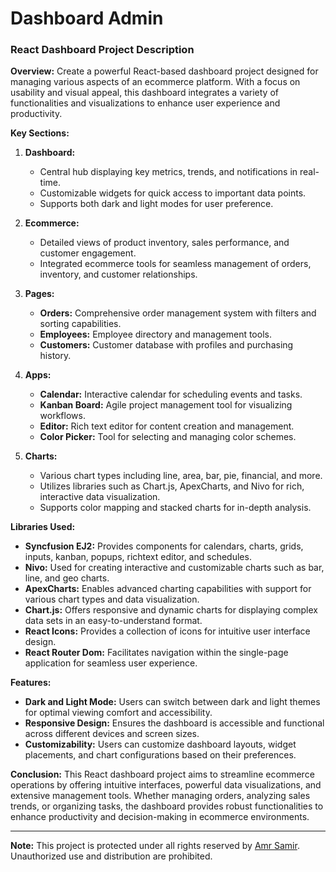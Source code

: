 # Dashboard Admin

### React Dashboard Project Description

**Overview:**
Create a powerful React-based dashboard project designed for managing various aspects of an ecommerce platform. With a focus on usability and visual appeal, this dashboard integrates a variety of functionalities and visualizations to enhance user experience and productivity.

**Key Sections:**

1. **Dashboard:**
   - Central hub displaying key metrics, trends, and notifications in real-time.
   - Customizable widgets for quick access to important data points.
   - Supports both dark and light modes for user preference.

2. **Ecommerce:**
   - Detailed views of product inventory, sales performance, and customer engagement.
   - Integrated ecommerce tools for seamless management of orders, inventory, and customer relationships.

3. **Pages:**
   - **Orders:** Comprehensive order management system with filters and sorting capabilities.
   - **Employees:** Employee directory and management tools.
   - **Customers:** Customer database with profiles and purchasing history.

4. **Apps:**
   - **Calendar:** Interactive calendar for scheduling events and tasks.
   - **Kanban Board:** Agile project management tool for visualizing workflows.
   - **Editor:** Rich text editor for content creation and management.
   - **Color Picker:** Tool for selecting and managing color schemes.

5. **Charts:**
   - Various chart types including line, area, bar, pie, financial, and more.
   - Utilizes libraries such as Chart.js, ApexCharts, and Nivo for rich, interactive data visualization.
   - Supports color mapping and stacked charts for in-depth analysis.

**Libraries Used:**
- **Syncfusion EJ2:** Provides components for calendars, charts, grids, inputs, kanban, popups, richtext editor, and schedules.
- **Nivo:** Used for creating interactive and customizable charts such as bar, line, and geo charts.
- **ApexCharts:** Enables advanced charting capabilities with support for various chart types and data visualization.
- **Chart.js:** Offers responsive and dynamic charts for displaying complex data sets in an easy-to-understand format.
- **React Icons:** Provides a collection of icons for intuitive user interface design.
- **React Router Dom:** Facilitates navigation within the single-page application for seamless user experience.

**Features:**
- **Dark and Light Mode:** Users can switch between dark and light themes for optimal viewing comfort and accessibility.
- **Responsive Design:** Ensures the dashboard is accessible and functional across different devices and screen sizes.
- **Customizability:** Users can customize dashboard layouts, widget placements, and chart configurations based on their preferences.

**Conclusion:**
This React dashboard project aims to streamline ecommerce operations by offering intuitive interfaces, powerful data visualizations, and extensive management tools. Whether managing orders, analyzing sales trends, or organizing tasks, the dashboard provides robust functionalities to enhance productivity and decision-making in ecommerce environments.

---

**Note:** This project is protected under all rights reserved by [Amr Samir](https://AmrSamir.vercel.app). Unauthorized use and distribution are prohibited.
